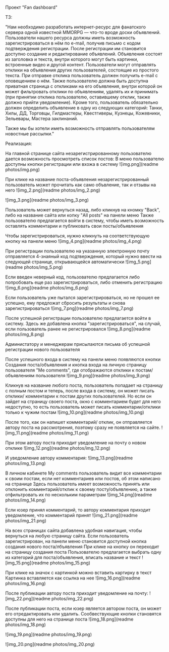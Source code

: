 Проект "Fan dashboard"

ТЗ:

"Нам необходимо разработать интернет-ресурс для фанатского сервера одной известной MMORPG — что-то вроде доски объявлений. Пользователи нашего ресурса должны иметь возможность зарегистрироваться в нём по e-mail, получив письмо с кодом подтверждения регистрации. После регистрации им становится доступно создание и редактирование объявлений. Объявления состоят из заголовка и текста, внутри которого могут быть картинки, встроенные видео и другой контент. Пользователи могут отправлять отклики на объявления других пользователей, состоящие из простого текста. При отправке отклика пользователь должен получить e-mail с оповещением о нём. Также пользователю должна быть доступна приватная страница с откликами на его объявления, внутри которой он может фильтровать отклики по объявлениям, удалять их и принимать (при принятии отклика пользователю, оставившему отклик, также должно прийти уведомление). Кроме того, пользователь обязательно должен определить объявление в одну из следующих категорий: Танки, Хилы, ДД, Торговцы, Гилдмастеры, Квестгиверы, Кузнецы, Кожевники, Зельевары, Мастера заклинаний.

Также мы бы хотели иметь возможность отправлять пользователям новостные рассылки."

Реализация:

На главной странице сайта незарегистрированному пользователю дается возможность просмотреть список постов:
В меню пользователю доступны кнопки регистрации или вхожа в систему
![img.png](readme photos/img.png)

При клике на название поста-объявления незарегистрированный пользователь может прочитать как само объвление, так и отзывы на него
![img_2.png](readme photos/img_2.png)

![img_3.png](readme photos/img_3.png)

Пользователь может вернуться назад, либо кликнув на кномку "Back", либо на название сайта или копку "All posts" на панели меню
Также пользователю предлагается войти в систему, чтобы иметь возможность оставлять комментарии и публиковать свои посты/объявления

Чтобы зарегистрироваться, нужно кликнуть на соответствующую кнопку на панели меню
![img_4.png](readme photos/img_4.png)

При регистрации пользователю на указанную электронную почту отправляется 4-знаяный код подтверждения, который нужно ввести на следующей странице, открывающейся автоматически
![img_5.png](readme photos/img_5.png)

Если введен неверный код, пользователю предлагается либо попробовать еще раз зарегистрироваться, либо отменить регистрацию
![img_6.png](readme photos/img_6.png)

Если пользователь уже пытался зарегистрироваться, но не прошел ее успешно, ему предложат сбросить результаты и снова зарегистрироваться
![img_7.png](readme photos/img_7.png)

После успешной регистрации пользователю предлагается войти в систему. Здесь же добавлена кнопка "зарегистрироваться", на случай, если пользователь ранее не регистрировался
![img_8.png](readme photos/img_8.png)

Администатору и менеджерам присылаются письма об успешной регистрации нового пользователя

После успешного входа в систему на панели меню появляются кнопки Создания поста/объявления и кнопка входа на личную страницу пользователя "Me comments", где отображаются отклики к постам/объявлениям пользователя
![img_9.png](readme photos/img_9.png)

Кликнув на название любого поста, пользователь попадает на страницу с полным постом и теперь, после входа в систему, он может писать отклики/ комментарии к постам других пользователей. Но если он зайдет на страницу своего поста, окно с комментарием будет для него недоступно, то есть пользователь может писать комментарии/отклики только к чужим постам
![img_10.png](readme photos/img_10.png)

После того, как он напишет комментарий/ отклик, он отправляется автору поста на рассмотрения, поэтому сразу не появляется на сайте.
![img_11.png](readme photos/img_11.png)

При этом автору поста приходит уведомление на почту о новом отклике
![img_12.png](readme photos/img_12.png)

И уведомление автору комментария:
![img_13.png](readme photos/img_13.png)

В личном кабинете My comments  пользователь видит все комментарии к своим постам, если нет комментариев или постов, об этом написано на странице
Здесь пользователь имеет возможность принять или отклонить комментарий/отклик к своему посту/объявлению, а также отфильтровать их по нескольким параметрам
![img_14.png](readme photos/img_14.png)

Если юзер принял комментарий, то автору комментария приходит уведомление, что комментарий принят
![img_21.png](readme photos/img_21.png)

На всех страницах сайта добавлена удобная навигация, чтобы вернуться на любую страницу сайта. Если пользователь зарегистрирован, на панели меню становится доступной кнопка создания нового поста/лбъявления
При клике на кнопку он переходит на страницу создания поста
Пользователю предлагается выбрать одну из категорий для поста/объявления, вписать название и текст
![img_15.png](readme photos/img_15.png)

При клике на значок с картинкой можно вставить картирку в текст
Картинка вставляется как ссылка на нее 
![img_16.png](readme photos/img_16.png)

После публикации автору поста приходит уведомление на почту:
![img_22.png](readme photos/img_22.png)

После публикации поста, если юзер является автором поста, он может его отредактировать или удалить. Сообвествующие кнопки становятся доступны для него на странице поста
![img_18.png](readme photos/img_18.png)

![img_19.png](readme photos/img_19.png)

![img_20.png](readme photos/img_20.png)






